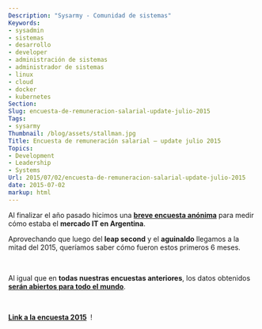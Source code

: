 ```yaml
---
Description: "Sysarmy - Comunidad de sistemas"
Keywords:
- sysadmin 
- sistemas
- desarrollo
- developer
- administración de sistemas
- administrador de sistemas
- linux
- cloud
- docker
- kubernetes
Section: 
Slug: encuesta-de-remuneracion-salarial-update-julio-2015
Tags:
- sysarmy
Thumbnail: /blog/assets/stallman.jpg
Title: Encuesta de remuneración salarial – update julio 2015
Topics:
- Development
- Leadership
- Systems
Url: 2015/07/02/encuesta-de-remuneracion-salarial-update-julio-2015
date: 2015-07-02
markup: html
---
```


<p>Al finalizar el año pasado hicimos una <strong><a title="S01E04 – Resultados de la encuesta salarial" href="2014/12/s01e04-resultados-de-la-encuesta-salarial/">breve encuesta anónima</a></strong> para medir cómo estaba el <strong>mercado IT en Argentina</strong>.</p>
<p>Aprovechando que luego del <strong>leap second</strong> y el <strong>aguinaldo</strong> llegamos a la mitad del 2015, queríamos saber cómo fueron estos primeros 6 meses.</p>
<p>&nbsp;</p>
<p>Al igual que en <strong>todas nuestras encuestas anteriores</strong>, los datos obtenidos <strong><a title="S02E01 – Open papa" href="2015/01/09/s02e01-open-papa/">serán abiertos para todo el mundo</a></strong>.</p>
<p>&nbsp;</p>
<p><strong><a href="https://docs.google.com/forms/d/1OkqPxUjS-t7ka7XV8qLeXYopiaojjoXXgwzSu-FQJNo/viewform">Link a la encuesta 2015</a> </strong> !</p>
